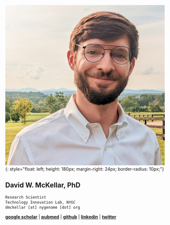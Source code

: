 ![DwM](static/images/prof_pic.jpg){: style="float: left; height: 180px; margin-right: 24px; border-radius: 10px;"}

## **David W. McKellar, PhD**  

```
Research Scientist  
Technology Innovation Lab, NYGC
dmckellar [at] nygenome [dot] org  
```  

[**google scholar**](https://scholar.google.com/citations?user=Hta5xCcAAAAJ&hl=en&oi=ao)  |
[**pubmed**](https://pubmed.ncbi.nlm.nih.gov/?term=David+McKellar%5BAuthor%5D&sort=date)  |
[**github**](https://github.com/mckellardw)  |
[**linkedin**](https://www.linkedin.com/in/dwmckellar/)  |
[**twitter**](https://twitter.com/dwmckellar)
